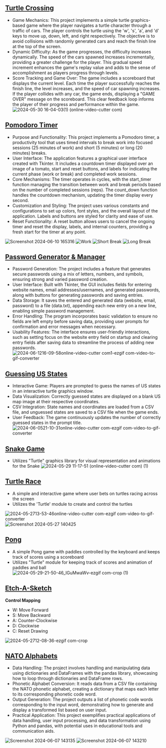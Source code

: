 ## [Turtle Crossing](https://github.com/xinconggg/Mini-Python-Projects/blob/master/Turtle%20Crossing.py)
- Game Mechanics: This project implements a simple turtle graphics-based game where the player navigates a turtle character through a traffic of cars. The player controls the turtle using the 'w', 's', 'a', and 'd' keys to move up, down, left, and right respectively. The objective is to avoid collisions with randomly generated cars and reach the finish line at the top of the screen.
- Dynamic Difficulty: As the game progresses, the difficulty increases dynamically. The speed of the cars spawned increases incrementally, providing a greater challenge for the player. This gradual speed increment enhances the game's replay value and adds to the sense of accomplishment as players progress through levels.
- Score Tracking and Game Over: The game includes a scoreboard that displays the current level. Each time the player successfully reaches the finish line, the level increases, and the speed of car spawning increases. If the player collides with any car, the game ends, displaying a "GAME OVER" message on the scoreboard. This clear feedback loop informs the player of their progress and performance within the game.
![2024-05-30 16-04-03(1) (online-video-cutter com)](https://github.com/xinconggg/Mini-Python-Projects/assets/82378681/c4048103-5570-4022-8c62-e6904eacdc16)

## [Pomodoro Timer](https://github.com/xinconggg/Mini-Python-Projects/blob/master/Pomodoro.py)
- Purpose and Functionality: This project implements a Pomodoro timer, a productivity tool that uses timed intervals to break work into focused sessions (25 minutes of work) and short (5 minutes) or long (20 minutes) breaks.
- User Interface: The application features a graphical user interface created with Tkinter. It includes a countdown timer displayed over an image of a tomato, start and reset buttons, and labels for indicating the current phase (work or break) and completed work sessions.
- Core Mechanisms: The timer operates in cycles, with the start_timer function managing the transition between work and break periods based on the number of completed sessions (reps). The count_down function handles the countdown mechanism, updating the timer display every second.
- Customization and Styling: The project uses various constants and configurations to set up colors, font styles, and the overall layout of the application. Labels and buttons are styled for clarity and ease of use.
- Reset Functionality: A reset button allows users to cancel the ongoing timer and reset the display, labels, and internal counters, providing a fresh start for the timer at any point.
  
![Screenshot 2024-06-10 165316](https://github.com/xinconggg/Mini-Python-Projects/assets/82378681/26366aae-4042-4f35-9d4d-223cc817cd9b)
![Work](https://github.com/xinconggg/Mini-Python-Projects/assets/82378681/985d414b-e224-4570-b79d-48ee0561337f) ![Short Break](https://github.com/xinconggg/Mini-Python-Projects/assets/82378681/26fac892-289c-47e9-852f-7d396e564e51) ![Long Break](https://github.com/xinconggg/Mini-Python-Projects/assets/82378681/e002974b-2955-4aea-b8df-7532c122e56c)

## [Password Generator & Manager](https://github.com/xinconggg/Mini-Python-Projects/blob/master/Password%20Generator%20%26%20Manager.py)
- Password Generation: The project includes a feature that generates secure passwords using a mix of letters, numbers, and symbols, ensuring strong and varied password creation.
- User Interface: Built with Tkinter, the GUI includes fields for entering website names, email addresses/usernames, and generated passwords, along with buttons for generating passwords and saving entries.
- Data Storage: It saves the entered and generated data (website, email, password) to a file (data.txt), appending each new entry on a new line, enabling simple password management.
- Error Handling: The program incorporates basic validation to ensure no fields are left empty before saving data, providing user prompts for confirmation and error messages when necessary.
- Usability Features: The interface ensures user-friendly interactions, such as setting focus on the website entry field on startup and clearing entry fields after saving data to streamline the process of adding new passwords.
![2024-06-1216-09-58online-video-cutter com1-ezgif com-video-to-gif-converter](https://github.com/xinconggg/Mini-Python-Projects/assets/82378681/d4f3d92e-2d73-4904-9fe6-4d1bebe1aa64)


## [Guessing US States](https://github.com/xinconggg/Mini-Python-Projects/blob/master/US%20States%20Game.py)
- Interactive Game: Players are prompted to guess the names of US states in an interactive turtle graphics window.
- Data Visualization: Correctly guessed states are displayed on a blank US map image at their respective coordinates.
- CSV Integration: State names and coordinates are loaded from a CSV file, and unguessed states are saved to a CSV file when the game ends.
- User Feedback: The game continuously updates the number of correctly guessed states in the prompt title.
![2024-06-0521-10-31online-video-cutter com-ezgif com-video-to-gif-converter](https://github.com/xinconggg/Mini-Python-Projects/assets/82378681/58e47f43-39ab-452f-95de-1de9f54588c5)


## [Snake Game](https://github.com/xinconggg/Mini-Python-Projects/blob/master/Snake%20Game.py)
- Utilizes "Turtle" graphics library for visual representation and animations for the Snake
![2024-05-29 11-17-51 (online-video-cutter com) (1)](https://github.com/xinconggg/Mini-Python-Projects/assets/82378681/563d5271-2cde-4f7d-b9f3-ec9282a5f471)


## [Turtle Race](https://github.com/xinconggg/Mini-Python-Projects/blob/master/Turtle%20Race.py)
- A simple and interactive game where user bets on turtles racing across the screen
- Utilizes the 'Turtle' module to create and control the turtles
  
![2024-05-2713-53-46online-video-cutter com-ezgif com-video-to-gif-converter](https://github.com/xinconggg/Mini-Python-Projects/assets/82378681/1460abeb-17ce-4173-ae6d-9002df0f09ad)
![Screenshot 2024-05-27 140425](https://github.com/xinconggg/Mini-Python-Projects/assets/82378681/546d480f-5a7e-487f-a41e-7f925492ab2f)

## [Pong](https://github.com/xinconggg/Mini-Python-Projects/blob/master/Pong.py)
- A simple Pong game with paddles controlled by the keyboard and keeps track of scores using a scoreboard
- Utilizes "Turtle" module for keeping track of scores and animation of paddles and ball
![2024-05-29-21-50-46_IGuMwaWv-ezgif com-crop (1)](https://github.com/xinconggg/Mini-Python-Projects/assets/82378681/1b4e591b-4465-4d43-85dc-ce4bdd58c0cd)


## [Etch-A-Sketch](https://github.com/xinconggg/Mini-Python-Projects/blob/master/Etch-A-Sketch.py)
**Control Mapping**
- W: Move Forward
- S: Move Backward
- A: Counter-Clockwise
- D: Clockwise
- C: Reset Drawing

![2024-05-2712-08-36-ezgif com-crop](https://github.com/xinconggg/Mini-Python-Projects/assets/82378681/795fc2f2-3f51-4a82-8950-9cd790c596f4)

## [NATO Alphabets](https://github.com/xinconggg/Mini-Python-Projects/blob/master/NATO%20Alphabet.py)
- Data Handling: The project involves handling and manipulating data using dictionaries and DataFrames with the pandas library, showcasing how to loop through dictionaries and DataFrame rows.
- Phonetic Alphabet Conversion: It reads data from a CSV file containing the NATO phonetic alphabet, creating a dictionary that maps each letter to its corresponding phonetic code word.
- Output Generation: The project outputs a list of phonetic code words corresponding to the input word, demonstrating how to generate and display a transformed list based on user input.
- Practical Application: This project exemplifies practical applications of data handling, user input processing, and data transformation using Python and pandas, with potential uses in educational tools and communication aids.

![Screenshot 2024-06-07 143135](https://github.com/xinconggg/Mini-Python-Projects/assets/82378681/f7326865-69ce-4822-89b1-480ba48d4082)
![Screenshot 2024-06-07 143210](https://github.com/xinconggg/Mini-Python-Projects/assets/82378681/71ef328e-8e3d-47e6-bb00-64f5d039f729)
